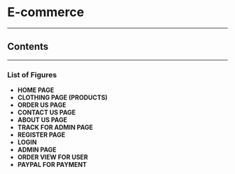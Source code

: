# E-commerce
---
## Contents
***
### List of Figures

- **HOME PAGE**
- **CLOTHING PAGE (PRODUCTS)**
- **ORDER US PAGE**
- **CONTACT US PAGE**
- **ABOUT US PAGE**
- **TRACK FOR ADMIN PAGE**
- **REGISTER PAGE**
- **LOGIN**
- **ADMIN PAGE**
- **ORDER VIEW FOR USER**
- **PAYPAL FOR PAYMENT**
